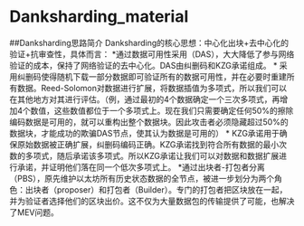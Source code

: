 # Danksharding_material

##Danksharding思路简介
  Danksharding的核心思想：中心化出块+去中心化的验证+抗审查性，具体而言：
  *通过数据可用性采用（DAS），大大降低了参与网络验证的成本，保持了网络验证的去中心化。DAS由纠删码和KZG承诺组成。
    * 采用纠删码使得随机下载一部分数据即可验证所有的数据可用性，并在必要时重建所有数据。Reed-Solomon对数据进行扩展，将数据插值为多项式，所以我们可以在其他地方对其进行评估。（例，通过最初的4个数据确定一个三次多项式，再增加4个数值，这些数值都位于一个多项式上。现在我们只需要确定任何50%的擦除编码数据是可用的，就可以重构出整个数据块。因此攻击者必须隐藏超过50%的数据块，才能成功的欺骗DAS节点，使其认为数据是可用的）
    * KZG承诺用于确保原始数据被正确扩展，纠删码编码正确。KZG承诺找到符合所有数据的最小次数的多项式，随后承诺该多项式。所以KZG承诺让我们可以对数据和数据扩展进行承诺，并证明他们落在同一个低次多项式上。
  *通过出块者-打包者分离（PBS），原先维护以太坊所有历史状态数据的全节点，被进一步划分为两个角色：出块者（proposer）和打包者（Builder）。专门的打包者把区块放在一起，并为验证者选择他们的区块出价。这不仅为大量数据包的传输提供了可能，也解决了MEV问题。     
